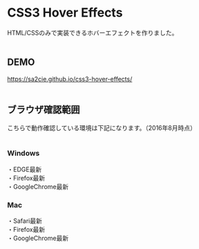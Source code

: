 # CSS3 Hover Effects
HTML/CSSのみで実装できるホバーエフェクトを作りました。<br>
<br>

## DEMO
https://sa2cie.github.io/css3-hover-effects/<br>
<br>

## ブラウザ確認範囲
こちらで動作確認している環境は下記になります。（2016年8月時点）<br>
<br>

### Windows
・EDGE最新<br>
・Firefox最新<br>
・GoogleChrome最新<br>

### Mac
・Safari最新<br>
・Firefox最新<br>
・GoogleChrome最新<br>
